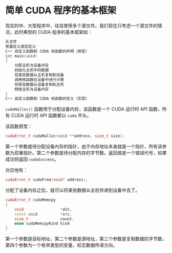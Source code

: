 # 简单 CUDA 程序的基本框架

现实的中、大型程序中，往往使用多个源文件。我们现在只考虑一个源文件的情况，此时典型的 CUDA 程序的基本框架如：

```c++
头文件
常量定义或宏定义
C++ 自定义函数和 CUDA 核函数的声明（原型）
int main(void)
{
    分配主机与设备内存
    初始化主机中的数据
    将某些数据从主机复制到设备
    调用核函数在设备中进行计算
    将某些数据从设备复制到主机
    释放主机与设备内存
}
C++ 自定义函数和 CUDA 核函数的定义（实现）
```

`cudaMalloc()` 函数用于分配设备内存，该函数是一个 CUDA 运行时 API 函数，所有 CUDA 运行时 API 函数都以 `cuda` 开头。

该函数原型：

```c++
cudaError_t cudaMalloc(void **address, size_t size);
```

第一个参数是待分配设备内存的指针，由于内存地址本身就是一个指针，所有该参数为双重指针。第二个参数是待分配内存的字节数。返回值是一个错误代号，如果成功则返回 `cudaSuccess`。

对应地有：

```c++
cudaError_t cudaFree(void* address);
```

分配了设备内存之后，就可以将某些数据从主机传递到设备中去了。

```c++
cudaError_t cudaMemcpy
{
    void                *dst,
    const void          *src,
    size_t              count,
    enum cudaMemcpyKind kind
}
```

第一个参数是目标地址，第二个参数是源地址，第三个参数是复制数据的字节数，第四个参数为一个枚举类型的变量，标志数据传递方向。

